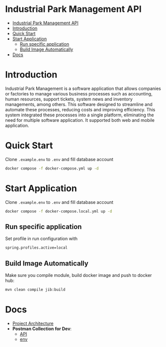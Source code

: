 # Industrial Park Management API

- [Industrial Park Management API](#industrial-park-management-api)
- [Introduction](#introduction)
- [Quick Start](#quick-start)
- [Start Application](#start-application)
    - [Run specific application](#run-specific-application)
    - [Build Image Automatically](#build-image-automatically)
- [Docs](#docs)

# Introduction

Industrial Park Management is a software application that allows companies or factories to manage various business
processes such as accounting, human resources, support tickets, system news and inventory managements, among others.
This software designed to streamline and automate these processes, reducing costs and improving efficiency. This system
integrated these processes into a single platform, eliminating the need for multiple software application. It supported
both web and mobile application.

# Quick Start

Clone `.example.env` to `.env` and fill database account

```bash
docker compose -f docker-compose.yml up -d
```

# Start Application

Clone `.example.env` to `.env` and fill database account

```bash
docker compose -f docker-compose.local.yml up -d
```

## Run specific application

Set profile in run configuration with

```bash
spring.profiles.active=local
```

## Build Image Automatically

Make sure you compile module, build docker image and push to docker hub:

```bash
mvn clean compile jib:build
```


# Docs

- [Project Architecture](docs/architecture.md)
- **Postman Collection for Dev**:
    - [API](https://www.postman.com/universal-firefly-833621/workspace/iot-workspace/collection/16454492-02bf60cd-da85-48ac-aeb2-390b4d0250c9?action=share&creator=16437465)
    - [env](https://www.postman.com/universal-firefly-833621/workspace/iot-workspace/environment/16437465-e7785008-ea29-4490-b9c4-fdb93306f972)

